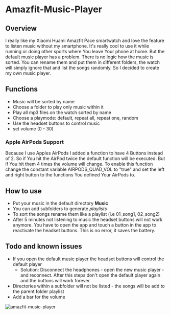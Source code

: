 # Amazfit-Music-Player

## Overview
I really like my Xiaomi Huami Amazfit Pace smartwatch and love the feature to listen music without my smartphone. It's really cool to use it while running or doing other sports where You leave Your phone at home. But the default music player has a problem. There is no logic how the music is sorted. You can rename them and put them in different folders, the watch will simply ignore that and list the songs randomly. So I decided to create my own music player.

## Functions
* Music will be sorted by name
* Choose a folder to play only music within it
* Play all mp3 files on the watch sorted by name
* Choose a playmode: default, repeat all, repeat one, random
* Use the headset buttons to control music
* set volume (0 - 30)

### Apple AirPods Support
Because I use Apples AirPods I added a function to have 4 Buttons instead of 2. So if You hit the AirPod twice the default function will be executed. But if You hit them 4 times the volume will change. To enable this function change the constant variable AIRPODS_QUAD_VOL to "true" and set the left and right button to the functions You defined Your AirPods to.

## How to use
* Put your music in the default directory **Music**
* You can add subfolders to generate *playlists*
* To sort the songs rename them like a playlist (i.e 01_song1, 02_song2)
* After 5 minutes not listening to music the headset buttons will not work anymore. You have to open the app and touch a button in the app to reactivate the headset buttons. This is no error, it saves the battery.

## Todo and known issues
* If you open the default music player the headset buttons will control the default player
  * Solution: Disconnect the headphones - open the new music player - and reconnect. After this steps don't open the default player again and the buttons will work forever
* Directories within a subfolder will not be listed - the songs will be add to the parent folder playlist
* Add a bar for the volume

![amazfit-music-player](https://user-images.githubusercontent.com/19289439/46221779-aa7d3d80-c34e-11e8-9b84-f78be819936a.jpg)

